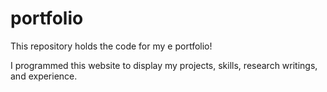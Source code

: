 # portfolio
This repository holds the code for my e portfolio! 

I programmed this website to display my projects, skills, research writings, and experience. 
